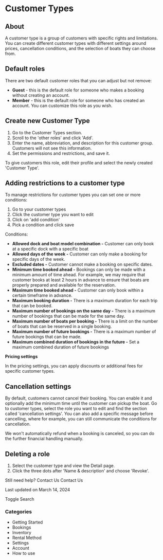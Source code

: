 Customer Types
==============

About
-----

A customer type is a group of customers with specific rights and limitations. You can create different customer types with different settings around prices, cancellation conditions, and the selection of boats they can choose from.

Default roles
-------------

There are two default customer roles that you can adjust but not remove:

* **Guest** - this is the default role for someone who makes a booking without creating an account.
* **Member** - this is the default role for someone who has created an account. You can customize this role as you wish.

Create new Customer Type
------------------------

1. Go to the Customer Types section.
2. Scroll to the 'other roles' and click 'Add'.
3. Enter the name, abbreviation, and description for this customer group. Customers will not see this information.
4. Set the permissions and restrictions, and save it.

To give customers this role, edit their profile and select the newly created 'Customer Type'.

  

Adding restrictions to a customer type
--------------------------------------

To manage restrictions for customer types you can set one or more conditions:

1. Go to your customer types
2. Click the customer type you want to edit
3. Click on 'add condition'
4. Pick a condition and click save

Conditions:

* **Allowed dock and boat model combination -** Customer can only book at a specific dock with a specific boat
* **Allowed days of the week -** Customer can only make a booking for specific days of the week.
* **Excluded dates -** Customer cannot make a booking on specific dates.
* **Minimum time booked ahead -** Bookings can only be made with a minimum amount of time ahead. For example, we may require that customer books at least 2 hours in advance to ensure that boats are properly prepared and available for the reservation.
* **Maximum time booked ahead -** Customer can only book within a certain timeframe in advance.
* **Maximum booking duration -** There is a maximum duration for each trip that can be booked.
* **Maximum number of bookings on the same day -** There is a maximum number of bookings that can be made for the same day.
* **Maximum number of boats per booking -** There is a limit on the number of boats that can be reserved in a single booking.
* **Maximum number of future bookings -** There is a maximum number of future bookings that can be made.
* **Maximum combined duration of bookings in the future -** Set a maximum combined duration of future bookings

**Pricing settings**

In the pricing settings, you can apply discounts or additional fees for specific customer types.

  

Cancellation settings
---------------------

By default, customers cannot cancel their booking. You can enable it and optionally add the minimum time until the customer can pickup the boat. Go to customer types, select the role you want to edit and find the section called 'cancellation settings'. You can also add a specific message before cancelling, where for example, you can still communicate the conditions for cancellation.

  

We won't automatically refund when a booking is canceled, so you can do the further financial handling manually.

  

Deleting a role
---------------

1. Select the customer type and view the Detail page.
2. Click the three dots after 'Name & description' and choose 'Revoke'.

Still need help?
Contact Us
Contact Us

Last updated on March 14, 2024






Toggle Search

### Categories

* Getting Started
* Bookings
* Inventory
* Rental Method
* Settings
* Account
* How to use